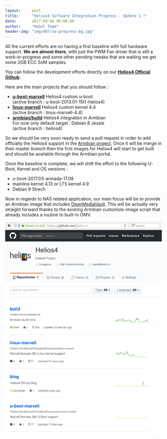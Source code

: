 ```yaml
---
layout:     post
title:      "Helios4 Software Integration Progress - Update 1 !"
date:       2017-09-04 00:00:00
author:     "Kobol Team"
header-img: "img/007/sw-progress-bg.jpg"
---
```


All the current efforts are on having a first baseline with full hardware support. **We are almost there**, with just the PWM Fan driver that is still a work-in-progress and some other pending tweaks that are waiting we get some 2GB ECC SoM samples.

You can follow the development efforts directly on our **[Helios4 Official Github](https://github.com/kobol-io)**.

Here are the main projects that you should follow :

*   **[u-boot-marvell](https://github.com/kobol-io/u-boot-marvell)** Helios4 custom u-boot  
    (active branch : u-boot-2013.01-15t1-helios4)
*   **[linux-marvell](https://github.com/kobol-io/linux-marvell)** Helios4 custom kernel 4.4  
    (active branch : linux-marvell-4.4)
*   **[armbian/build](https://github.com/kobol-io/build)** Helios4 integration in Armbian  
    For now only default target : Debian 8 Jessie  
    (active branch : helios4)

So we should be very soon ready to send a pull request in order to add officially the Helios4 support in the [Armbian project](https://www.armbian.com). Once it will be merge in their master branch then the first images for Helios4 will start to get built and should be available through the Armbian portal.

Once the baseline is complete, we will shift the effort to the following U-Boot, Kernel and OS versions :

*   u-boot-2017.03-armada-17.08
*   mainline kernel 4.13 or LTS kernel 4.9
*   Debian 9 Strech

Now in regards to NAS related application, our main focus will be to provide an Armbian image that includes [OpenMediaVault](https://www.openmediavault.org/). This will be actually very straight forward thanks to the existing Armbian customize-image script that already includes a routine to built-in OMV.

![Helios4 Github](/img/007/helios-4-github.png)
